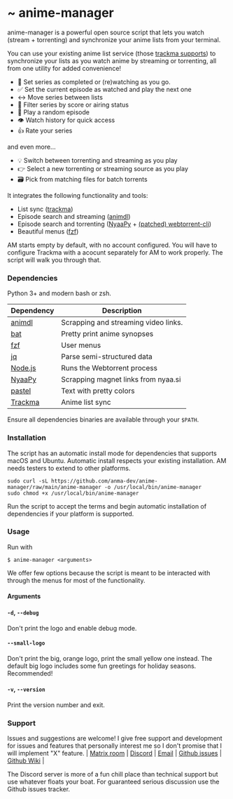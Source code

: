 # ~ anime-manager

anime-manager is a powerful open source script that lets you watch (stream + torrenting) and synchronize your anime lists from your terminal.

You can use your existing anime list service (those [trackma supports](https://github.com/z411/trackma#currently-supported-websites)) to synchronize your lists as you watch anime by streaming or torrenting, all from one utility for added convenience!

- 🔄 Set series as completed or (re)watching as you go.
- ✅ Set the current episode as watched and play the next one
- ↔️ Move series between lists
- 📣 Filter series by score or airing status
- 🔀 Play a random episode
- 👁️ Watch history for quick access
- 👍 Rate your series

and even more...
- 💡 Switch between torrenting and streaming as you play
- 👉 Select a new torrenting or streaming source as you play
- 🗃️ Pick from matching files for batch torrents

It integrates the following functionality and tools:
- List sync ([trackma](https://github.com/z411/trackma))
- Episode search and streaming ([animdl](https://github.com/justfoolingaround/animdl))
- Episode search and torrenting ([NyaaPy](https://github.com/JuanjoSalvador/NyaaPy/) + [(patched) webtorrent-cli](https://github.com/anma-dev/webtorrent-cli))
- Beautiful menus ([fzf](https://github.com/junegunn/fzf/))

AM starts empty by default, with no account configured. You will have to configure Trackma with a acocunt separately for AM to work properly. The script will walk you through that.

### Dependencies
Python 3+ and modern bash or zsh.

| Dependency | Description |
| - | - |
| [animdl](https://github.com/justfoolingaround/animdl) | Scrapping and streaming video links. |
| [bat](https://github.com/sharkdp/bat) | Pretty print anime synopses |
| [fzf](https://github.com/junegunn/fzf/) | User menus |
| [jq](https://github.com/stedolan/jq) | Parse semi-structured data |
| [Node.js](https://nodejs.org/en/) | Runs the Webtorrent process |
| [NyaaPy](https://github.com/JuanjoSalvador/NyaaPy/) | Scrapping magnet links from nyaa.si |
| [pastel](https://github.com/sharkdp/pastel) | Text with pretty colors |
| [Trackma](https://github.com/z411/trackma) | Anime list sync |

Ensure all dependencies binaries are available through your `$PATH`.

### Installation

The script has an automatic install mode for dependencies that supports macOS and Ubuntu. Automatic install respects your existing installation. AM needs testers to extend to other platforms.
````
sudo curl -sL https://github.com/anma-dev/anime-manager/raw/main/anime-manager -o /usr/local/bin/anime-manager
sudo chmod +x /usr/local/bin/anime-manager
````
Run the script to accept the terms and begin automatic installation of dependencies if your platform is supported.

### Usage
Run with

`$ anime-manager <arguments>`

We offer few options because the script is meant to be interacted with through the menus for most of the functionality.

#### Arguments

#### `-d`, `--debug`
Don't print the logo and enable debug mode.
#### `--small-logo`
Don't print the big, orange logo, print the small yellow one instead.
The default big logo includes some fun greetings for holiday seasons. Recommended!
#### `-v`, `--version`
Print the version number and exit.

### Support
Issues and suggestions are welcome! I give free support and development for issues and features that personally interest me so I don't promise that I will implement "X" feature.
| [Matrix room](https://matrix.to/#/!VhiFZVwXObXapcpbQD:matrix.org?via=matrix.org) | [Discord](https://discord.gg/hqt7WSDP8J) | [Email](email:anime-manager@proton.me) | [Github issues](https://github.com) | [Github Wiki](https://github.com/anma-dev/Anime-Manager/wiki) |

The Discord server is more of a fun chill place than technical support but use whatever floats your boat. For guaranteed serious discussion use the Github issues tracker.
